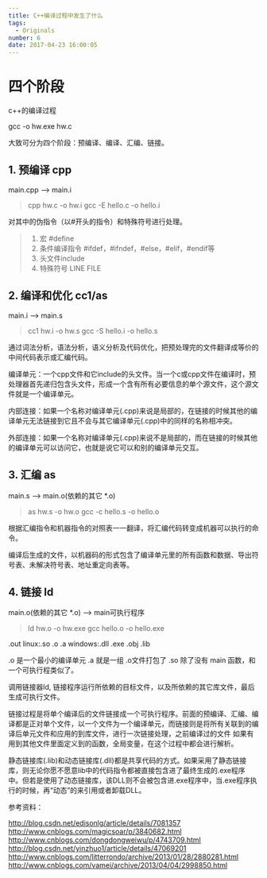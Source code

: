 ```yaml
---
title: C++编译过程中发生了什么
tags:
  - Originals
number: 6
date: 2017-04-23 16:00:05
---
```


# 四个阶段

c++的编译过程

gcc -o hw.exe  hw.c

大致可分为四个阶段：预编译、编译、汇编、链接。

## 1. 预编译 cpp

main.cpp --> main.i

> cpp hw.c -o hw.i
> gcc -E hello.c -o hello.i

对其中的伪指令（以#开头的指令）和特殊符号进行处理。

> 1. 宏 #define
> 2. 条件编译指令 #ifdef，#ifndef，#else，#elif，#endif等
> 3. 头文件include
> 4. 特殊符号 LINE FILE

## 2. 编译和优化 cc1/as

main.i --> main.s

> cc1 hw.i -o hw.s
> gcc -S hello.i -o hello.s 

通过词法分析，语法分析，语义分析及代码优化，把预处理完的文件翻译成等价的中间代码表示或汇编代码。

编译单元：一个cpp文件和它include的头文件。当一个c或cpp文件在编译时，预处理器首先递归包含头文件，形成一个含有所有必要信息的单个源文件，这个源文件就是一个编译单元。

内部连接：如果一个名称对编译单元(.cpp)来说是局部的，在链接的时候其他的编译单元无法链接到它且不会与其它编译单元(.cpp)中的同样的名称相冲突。

外部连接：如果一个名称对编译单元(.cpp)来说不是局部的，而在链接的时候其他的编译单元可以访问它，也就是说它可以和别的编译单元交互。



## 3. 汇编 as

main.s --> main.o(依赖的其它 *.o)

> as hw.s -o hw.o
> gcc -c hello.s -o hello.o

根据汇编指令和机器指令的对照表一一翻译，将汇编代码转变成机器可以执行的命令。

编译后生成的文件，以机器码的形式包含了编译单元里的所有函数和数据、导出符号表、未解决符号表、地址重定向表等。


## 4. 链接 ld

main.o(依赖的其它 *.o) --> main可执行程序

> ld hw.o -o hw.exe
> gcc hello.o -o hello.exe

.out
linux:.so .o .a
windows:.dll .exe .obj .lib

.o 是一个最小的编译单元 
.a 就是一组 .o文件打包了
.so 除了没有 main 函数，和一个可执行程类似了。

调用链接器ld, 链接程序运行所依赖的目标文件，以及所依赖的其它库文件，最后生成可执行文件。

链接过程是将单个编译后的文件链接成一个可执行程序。前面的预编译、汇编、编译都是正对单个文件，以一个文件为一个编译单元，而链接则是将所有关联到的编译后单元文件和应用的到库文件，进行一次链接处理，之前编译过的文件 如果有用到其他文件里面定义到的函数，全局变量，在这个过程中都会进行解析。

静态链接库(.lib)和动态链接库(.dll)都是共享代码的方式。如果采用了静态链接库，则无论你愿不愿意lib中的代码指令都被直接包含进了最终生成的.exe程序中。但若是使用了动态链接库，该DLL则不会被包含进.exe程序中，当.exe程序执行的时候，再“动态”的来引用或者卸载DLL。

参考资料：

http://blog.csdn.net/edisonlg/article/details/7081357
http://www.cnblogs.com/magicsoar/p/3840682.html
http://www.cnblogs.com/dongdongweiwu/p/4743709.html
http://blog.csdn.net/yinzhuo1/article/details/47069201
http://www.cnblogs.com/litterrondo/archive/2013/01/28/2880281.html
http://www.cnblogs.com/vamei/archive/2013/04/04/2998850.html
